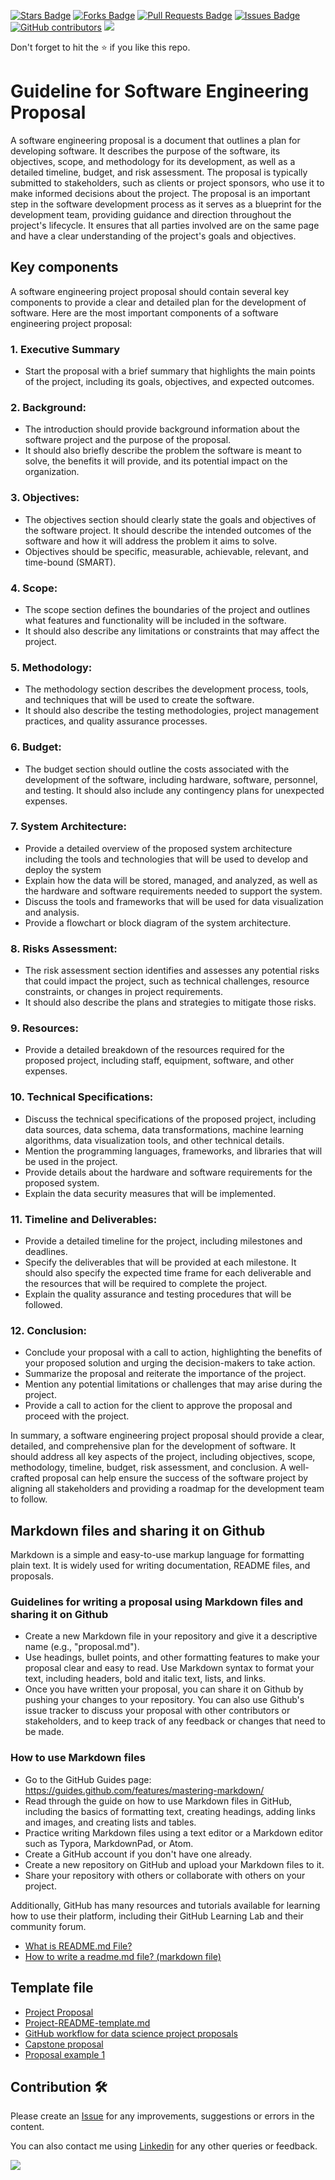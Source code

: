 <a href="https://github.com/drshahizan/software-engineering/stargazers"><img src="https://img.shields.io/github/stars/drshahizan/software-engineering" alt="Stars Badge"/></a>
<a href="https://github.com/drshahizan/software-engineering/network/members"><img src="https://img.shields.io/github/forks/drshahizan/software-engineering" alt="Forks Badge"/></a>
<a href="https://github.com/drshahizan/software-engineering/pulls"><img src="https://img.shields.io/github/issues-pr/drshahizan/software-engineering" alt="Pull Requests Badge"/></a>
<a href="https://github.com/drshahizan/software-engineering/issues"><img src="https://img.shields.io/github/issues/drshahizan/software-engineering" alt="Issues Badge"/></a>
<a href="https://github.com/drshahizan/software-engineering/graphs/contributors"><img alt="GitHub contributors" src="https://img.shields.io/github/contributors/drshahizan/software-engineering?color=2b9348"></a>
![](https://visitor-badge.glitch.me/badge?page_id=drshahizan/software-engineering)

Don't forget to hit the :star: if you like this repo.

# Guideline for Software Engineering Proposal

A software engineering proposal is a document that outlines a plan for developing software. It describes the purpose of the software, its objectives, scope, and methodology for its development, as well as a detailed timeline, budget, and risk assessment. The proposal is typically submitted to stakeholders, such as clients or project sponsors, who use it to make informed decisions about the project. The proposal is an important step in the software development process as it serves as a blueprint for the development team, providing guidance and direction throughout the project's lifecycle. It ensures that all parties involved are on the same page and have a clear understanding of the project's goals and objectives.

## Key components
A software engineering project proposal should contain several key components to provide a clear and detailed plan for the development of software. Here are the most important components of a software engineering project proposal:

### 1. Executive Summary
- Start the proposal with a brief summary that highlights the main points of the project, including its goals, objectives, and expected outcomes.

### 2. Background:
- The introduction should provide background information about the software project and the purpose of the proposal. 
- It should also briefly describe the problem the software is meant to solve, the benefits it will provide, and its potential impact on the organization.

### 3. Objectives:
- The objectives section should clearly state the goals and objectives of the software project. It should describe the intended outcomes of the software and how it will address the problem it aims to solve. 
- Objectives should be specific, measurable, achievable, relevant, and time-bound (SMART).

### 4. Scope: 
- The scope section defines the boundaries of the project and outlines what features and functionality will be included in the software. 
- It should also describe any limitations or constraints that may affect the project.

### 5. Methodology:
- The methodology section describes the development process, tools, and techniques that will be used to create the software. 
- It should also describe the testing methodologies, project management practices, and quality assurance processes.

### 6. Budget:
- The budget section should outline the costs associated with the development of the software, including hardware, software, personnel, and testing. It should also include any contingency plans for unexpected expenses.

### 7. System Architecture:
- Provide a detailed overview of the proposed system architecture including the tools and technologies that will be used to develop and deploy the system
- Explain how the data will be stored, managed, and analyzed, as well as the hardware and software requirements needed to support the system.
- Discuss the tools and frameworks that will be used for data visualization and analysis.
- Provide a flowchart or block diagram of the system architecture.

### 8. Risks Assessment:
- The risk assessment section identifies and assesses any potential risks that could impact the project, such as technical challenges, resource constraints, or changes in project requirements. 
- It should also describe the plans and strategies to mitigate those risks.

### 9. Resources:
- Provide a detailed breakdown of the resources required for the proposed project, including staff, equipment, software, and other expenses.

### 10. Technical Specifications:
- Discuss the technical specifications of the proposed project, including data sources, data schema, data transformations, machine learning algorithms, data visualization tools, and other technical details.
- Mention the programming languages, frameworks, and libraries that will be used in the project.
- Provide details about the hardware and software requirements for the proposed system.
- Explain the data security measures that will be implemented.

### 11. Timeline and Deliverables: 
- Provide a detailed timeline for the project, including milestones and deadlines.
- Specify the deliverables that will be provided at each milestone. It should also specify the expected time frame for each deliverable and the resources that will be required to complete the project.
- Explain the quality assurance and testing procedures that will be followed.

### 12. Conclusion:
- Conclude your proposal with a call to action, highlighting the benefits of your proposed solution and urging the decision-makers to take action.
- Summarize the proposal and reiterate the importance of the project.
- Mention any potential limitations or challenges that may arise during the project.
- Provide a call to action for the client to approve the proposal and proceed with the project.

In summary, a software engineering project proposal should provide a clear, detailed, and comprehensive plan for the development of software. It should address all key aspects of the project, including objectives, scope, methodology, timeline, budget, risk assessment, and conclusion. A well-crafted proposal can help ensure the success of the software project by aligning all stakeholders and providing a roadmap for the development team to follow.

## Markdown files and sharing it on Github
Markdown is a simple and easy-to-use markup language for formatting plain text. It is widely used for writing documentation, README files, and proposals. 

### Guidelines for writing a proposal using Markdown files and sharing it on Github
- Create a new Markdown file in your repository and give it a descriptive name (e.g., "proposal.md").
- Use headings, bullet points, and other formatting features to make your proposal clear and easy to read. Use Markdown syntax to format your text, including headers, bold and italic text, lists, and links.
- Once you have written your proposal, you can share it on Github by pushing your changes to your repository. You can also use Github's issue tracker to discuss your proposal with other contributors or stakeholders, and to keep track of any feedback or changes that need to be made.

### How to use Markdown files

- Go to the GitHub Guides page: https://guides.github.com/features/mastering-markdown/
- Read through the guide on how to use Markdown files in GitHub, including the basics of formatting text, creating headings, adding links and images, and creating lists and tables.
- Practice writing Markdown files using a text editor or a Markdown editor such as Typora, MarkdownPad, or Atom.
- Create a GitHub account if you don't have one already.
- Create a new repository on GitHub and upload your Markdown files to it.
- Share your repository with others or collaborate with others on your project.

Additionally, GitHub has many resources and tutorials available for learning how to use their platform, including their GitHub Learning Lab and their community forum.
- [What is README.md File?](https://www.geeksforgeeks.org/what-is-readme-md-file/)
- [How to write a readme.md file? (markdown file)](https://google.github.io/styleguide/docguide/READMEs.html)

## Template file
- [Project Proposal](https://datascienceinpractice.github.io/projects/ProjectProposal.html)
- [Project-README-template.md](https://github.com/sfbrigade/data-science-wg/blob/master/dswg_project_resources/Project-README-template.md)
- [GitHub workflow for data science project proposals](http://www.citizen-statistician.org/2020/11/github-workflow-for-data-science-project-proposals/)
- [Capstone proposal](https://github.com/swissbib/clustering_metadata/blob/master/project-proposal-andreas-jud.ipynb)
- [Proposal example 1](https://gist.github.com/jamesdlacroix/5a99eec3d11a5c745504)

## Contribution 🛠️
Please create an [Issue](https://github.com/drshahizan/software-engineering/issues) for any improvements, suggestions or errors in the content.

You can also contact me using [Linkedin](https://www.linkedin.com/in/drshahizan/) for any other queries or feedback.

![](https://visitor-badge.glitch.me/badge?page_id=drshahizan)
